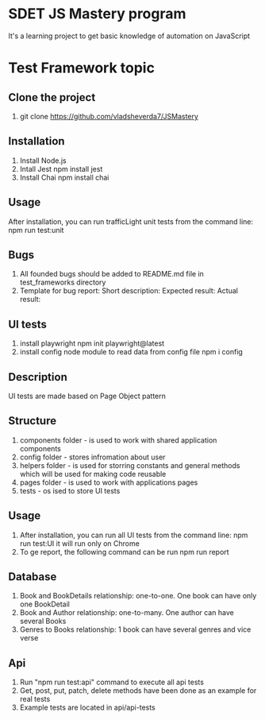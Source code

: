 # SDET JS Mastery program

It's a learning project to get basic knowledge of automation on JavaScript

# Test Framework topic

## Clone the project

1. git clone https://github.com/vladsheverda7/JSMastery

## Installation

1. Install Node.js
2. Intall Jest
   npm install jest
3. Install Chai
   npm install chai

## Usage

After installation, you can run trafficLight unit tests from the command line:
npm run test:unit

## Bugs

1. All founded bugs should be added to README.md file in test_frameworks directory
2. Template for bug report:
   Short description:
   Expected result:
   Actual result:

## UI tests

1. install playwright
   npm init playwright@latest
2. install config node module to read data from config file
   npm i config

## Description

UI tests are made based on Page Object pattern

## Structure

1. components folder - is used to work with shared application components
2. config folder - stores infromation about user
3. helpers folder - is used for storring constants and general methods which will be used for making code reusable
4. pages folder - is used to work with applications pages
5. tests - os ised to store UI tests

## Usage

1. After installation, you can run all UI tests from the command line:
   npm run test:UI
   it will run only on Chrome
2. To ge report, the following command can be run
   npm run report

## Database

1. Book and BookDetails relationship: one-to-one. One book can have only one BookDetail
2. Book and Author relationship: one-to-many. One author can have several Books
3. Genres to Books relationship: 1 book can have several genres and vice verse

## Api

1. Run "npm run test:api" command to execute all api tests
2. Get, post, put, patch, delete methods have been done as an example for real tests
3. Example tests are located in api/api-tests
